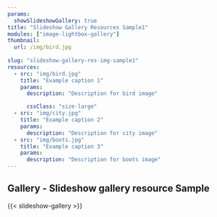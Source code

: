 ```yaml
---
params: 
  showSlideshowGallery: true
title: "Slideshow Gallery Resources Sample1"
modules: ["image-lightbox-gallery"]
thumbnail:
  url: /img/bird.jpg
    
slug: "slideshow-gallery-res-img-sample1"
resources:
  - src: "img/bird.jpg"
    title: "Example caption 1"
    params:
      description: "Description for bird image"

      cssClass: "size-large"
  - src: "img/city.jpg"
    title: "Example caption 2"
    params:
      description: "Description for city image"
  - src: "img/boots.jpg"
    title: "Example caption 3"
    params:
      description: "Description for boots image"    
---
```


## Gallery - Slideshow gallery resource Sample

{{< slideshow-gallery >}}
